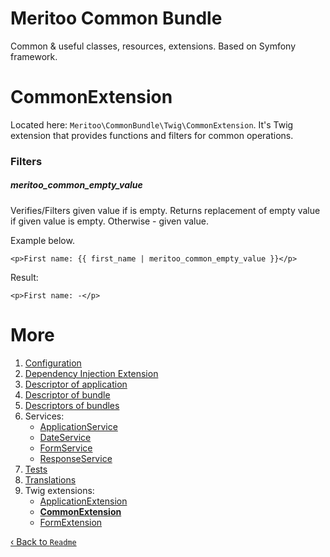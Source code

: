 # Meritoo Common Bundle

Common & useful classes, resources, extensions. Based on Symfony framework.

# CommonExtension

Located here: `Meritoo\CommonBundle\Twig\CommonExtension`. It's Twig extension that provides functions and filters for common operations.

### Filters

##### meritoo_common_empty_value

Verifies/Filters given value if is empty. Returns replacement of empty value if given value is empty. Otherwise - given value.

Example below.

```twig
<p>First name: {{ first_name | meritoo_common_empty_value }}</p>
```

Result:

```twig
<p>First name: -</p>
```

# More

1. [Configuration](../Configuration.md)
2. [Dependency Injection Extension](../Dependency-Injection-Extension.md)
3. [Descriptor of application](../Descriptor-of-application.md)
4. [Descriptor of bundle](../Descriptor-of-bundle.md)
5. [Descriptors of bundles](../Descriptors-of-bundles.md)
6. Services:
    - [ApplicationService](../Services/ApplicationService.md)
    - [DateService](../Services/DateService.md)
    - [FormService](../Services/FormService.md)
    - [ResponseService](../Services/ResponseService.md)
7. [Tests](../Tests.md)
8. [Translations](../Translations.md)
9. Twig extensions:
    - [ApplicationExtension](ApplicationExtension.md)
    - [**CommonExtension**](CommonExtension.md)
    - [FormExtension](FormExtension.md)

[&lsaquo; Back to `Readme`](../../README.md)
